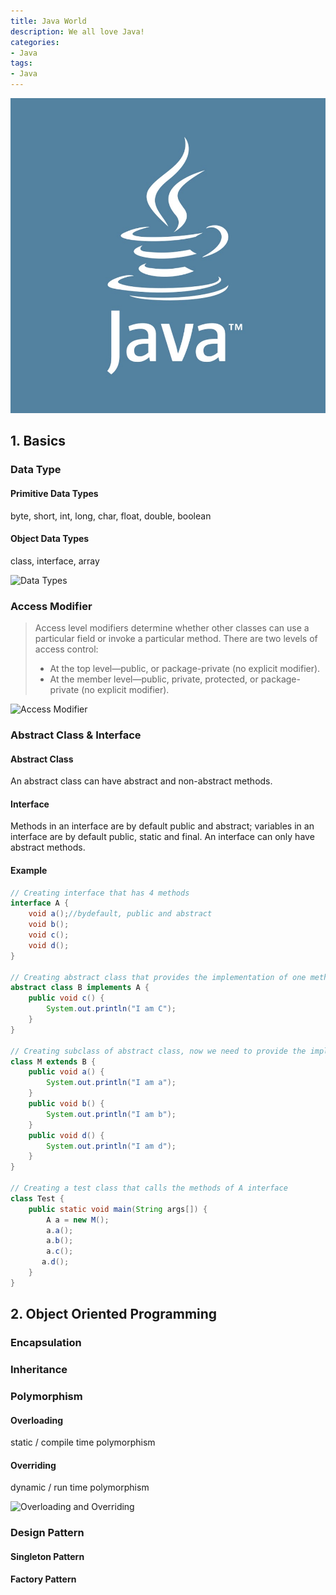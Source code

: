```yaml
---
title: Java World
description: We all love Java!
categories:
- Java
tags:
- Java
---
```



![Java Learning Path](/assets/images/post/java-world/java.png)
## 1. Basics

### Data Type
#### Primitive Data Types

byte, short, int, long, char, float, double, boolean

#### Object Data Types

class, interface, array

![Data Types](http://i1.wp.com/javafrombasics.com/wp-content/uploads/2016/06/data-types.gif?zoom=2&fit=720%2C540)

### Access Modifier
> Access level modifiers determine whether other classes can use a particular field or invoke a particular method. There are two levels of access control:
> - At the top level—public, or package-private (no explicit modifier).
> - At the member level—public, private, protected, or package-private (no explicit modifier).

![Access Modifier](https://qph.fs.quoracdn.net/main-qimg-07b6e84dcef8589f6fd02323f103a4cf.webp)

### Abstract Class & Interface
#### Abstract Class
An abstract class can have abstract and non-abstract methods.
#### Interface
Methods in an interface are by default public and abstract; variables in an interface are by default public, static and final. An interface can only have abstract methods.
#### Example
```java
// Creating interface that has 4 methods
interface A {
    void a();//bydefault, public and abstract
    void b();
    void c();
    void d();
}

// Creating abstract class that provides the implementation of one method of A interface
abstract class B implements A {
    public void c() {
        System.out.println("I am C");
    }
}

// Creating subclass of abstract class, now we need to provide the implementation of rest of the methods
class M extends B {
    public void a() {
        System.out.println("I am a");
    }
    public void b() {
        System.out.println("I am b");
    }
    public void d() {
        System.out.println("I am d");
    }
}

// Creating a test class that calls the methods of A interface
class Test {
    public static void main(String args[]) {
        A a = new M();
        a.a();
        a.b();
        a.c();
       a.d();
    }
}
```

## 2. Object Oriented Programming

### Encapsulation

### Inheritance

### Polymorphism
#### Overloading

static / compile time polymorphism

#### Overriding

dynamic / run time polymorphism

![Overloading and Overriding](https://www.programcreek.com/wp-content/uploads/2009/02/overloading-vs-overriding.png)

### Design Pattern
#### Singleton Pattern
#### Factory Pattern

